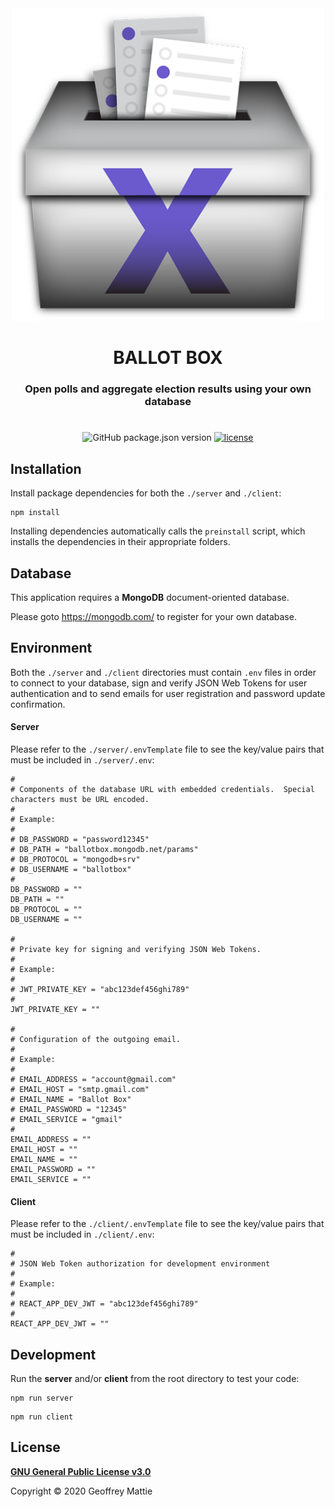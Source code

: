 <div align="center">
<img src="./client/src/assets/BallotBoxIcon.png" width="500">   
<h1><strong>BALLOT BOX</strong></h1>
<h3>Open polls and aggregate election results using your own database</h3>
<h1></h1>

![GitHub package.json version](https://img.shields.io/github/package-json/v/gmattie/ballot-box?&color=&label=Version&style=flat-square)
[![license](https://img.shields.io/badge/License-GPL%20v3.0-lightgrey?style=flat-square)](./LICENSE)

</div>

## **Installation**

Install package dependencies for both the `./server` and `./client`:

```
npm install
```

Installing dependencies automatically calls the `preinstall` script, which installs the dependencies in their appropriate folders.

## **Database**

This application requires a **MongoDB** document-oriented database.

Please goto https://mongodb.com/ to register for your own database.

## **Environment**

Both the `./server` and `./client` directories must contain `.env` files in order to connect to your database, sign and verify JSON Web Tokens for user authentication and to send emails for user registration and password update confirmation.

#### **Server**

Please refer to the `./server/.envTemplate` file to see the key/value pairs that must be included in `./server/.env`:

```
#
# Components of the database URL with embedded credentials.  Special characters must be URL encoded.
#
# Example:
#
# DB_PASSWORD = "password12345"
# DB_PATH = "ballotbox.mongodb.net/params"
# DB_PROTOCOL = "mongodb+srv"
# DB_USERNAME = "ballotbox"
#
DB_PASSWORD = ""
DB_PATH = ""
DB_PROTOCOL = ""
DB_USERNAME = ""

#
# Private key for signing and verifying JSON Web Tokens.
#
# Example:
#
# JWT_PRIVATE_KEY = "abc123def456ghi789"
#
JWT_PRIVATE_KEY = ""

#
# Configuration of the outgoing email.
#
# Example:
#
# EMAIL_ADDRESS = "account@gmail.com"
# EMAIL_HOST = "smtp.gmail.com"
# EMAIL_NAME = "Ballot Box"
# EMAIL_PASSWORD = "12345"
# EMAIL_SERVICE = "gmail"
#
EMAIL_ADDRESS = ""
EMAIL_HOST = ""
EMAIL_NAME = ""
EMAIL_PASSWORD = ""
EMAIL_SERVICE = ""
```

#### **Client**

Please refer to the `./client/.envTemplate` file to see the key/value pairs that must be included in `./client/.env`:

```
#
# JSON Web Token authorization for development environment
#
# Example:
#
# REACT_APP_DEV_JWT = "abc123def456ghi789"
#
REACT_APP_DEV_JWT = ""
```

## **Development**

Run the **server** and/or **client** from the root directory to test your code:

```
npm run server
```

```
npm run client
```

## **License**

[**GNU General Public License v3.0**](./LICENSE)

Copyright © 2020 Geoffrey Mattie
